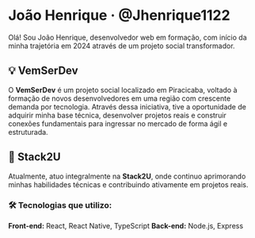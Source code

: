 # João Henrique · @Jhenrique1122

Olá! Sou João Henrique, desenvolvedor web em formação, com início da minha trajetória em 2024 através de um projeto social transformador.

## 💡 VemSerDev

O **VemSerDev** é um projeto social localizado em Piracicaba, voltado à formação de novos desenvolvedores em uma região com crescente demanda por tecnologia. Através dessa iniciativa, tive a oportunidade de adquirir minha base técnica, desenvolver projetos reais e construir conexões fundamentais para ingressar no mercado de forma ágil e estruturada.

## 🚀 Stack2U

Atualmente, atuo integralmente na **Stack2U**, onde continuo aprimorando minhas habilidades técnicas e contribuindo ativamente em projetos reais.

### 🛠️ Tecnologias que utilizo:

**Front-end:** React, React Native, TypeScript
**Back-end:** Node.js, Express

